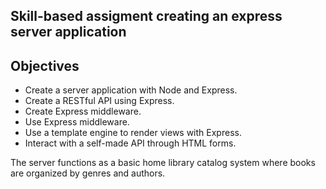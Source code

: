 ## Skill-based assigment creating an express server application  
  
## Objectives  
- Create a server application with Node and Express.  
- Create a RESTful API using Express.  
- Create Express middleware.  
- Use Express middleware.  
- Use a template engine to render views with Express.  
- Interact with a self-made API through HTML forms.   

The server functions as a basic home library catalog system where books are organized by genres and authors.   